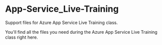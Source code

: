 # App-Service_Live-Training
Support files for Azure App Service Live Training class.

You'll find all the files you need during the Azure App Service Live Training class right here.
